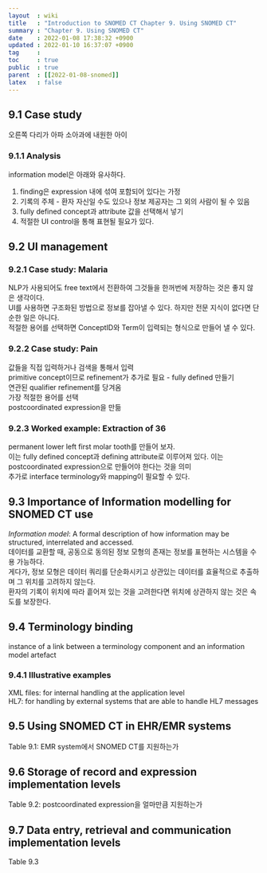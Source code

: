 ```yaml
---
layout  : wiki
title   : "Introduction to SNOMED CT Chapter 9. Using SNOMED CT"
summary : "Chapter 9. Using SNOMED CT"
date    : 2022-01-08 17:38:32 +0900
updated : 2022-01-10 16:37:07 +0900
tag     : 
toc     : true
public  : true
parent  : [[2022-01-08-snomed]] 
latex   : false
---
```


 ## 9.1 Case study

오른쪽 다리가 아파 소아과에 내원한 아이

### 9.1.1 Analysis

information model은 아래와 유사하다.  

1. finding은 expression 내에 섞여 포함되어 있다는 가정
2. 기록의 주체 - 환자 자신일 수도 있으나 정보 제공자는 그 외의 사람이 될 수 있음
3. fully defined concept과 attribute 값을 선택해서 넣기
4. 적절한 UI control을 통해 표현될 필요가 있다.

## 9.2 UI management

### 9.2.1 Case study: Malaria

NLP가 사용되어도 free text에서 전환하여 그것들을 한꺼번에 저장하는 것은 좋지 않은 생각이다.  
UI를 사용하면 구조화된 방법으로 정보를 잡아낼 수 있다. 하지만 전문 지식이 없다면 단순한 일은 아니다.  
적절한 용어를 선택하면 ConceptID와 Term이 입력되는 형식으로 만들어 낼 수 있다.  

### 9.2.2 Case study: Pain

값들을 직접 입력하거나 검색을 통해서 입력  
primitive concept이므로 refinement가 추가로 필요 - fully defined 만들기  
연관된 qualifier refinement를 당겨옴  
가장 적절한 용어를 선택  
postcoordinated expression을 만듦

### 9.2.3 Worked example: Extraction of 36

permanent lower left first molar tooth를 만들어 보자.  
이는 fully defined concept과 defining attribute로 이루어져 있다. 이는 postcoordinated expression으로 만들어야 한다는 것을 의미  
추가로 interface terminology와 mapping이 필요할 수 있다.  

## 9.3 Importance of Information modelling for SNOMED CT use

*Information model*: A formal description of how information may be structured, interrelated and accessed.  
데이터를 교환할 때, 공동으로 동의된 정보 모형의 존재는 정보를 표현하는 시스템을 수용 가능하다.  
게다가, 정보 모형은 데이터 쿼리를 단순화시키고 상관있는 데이터를 효율적으로 추출하며 그 위치를 고려하지 않는다.  
환자의 기록이 위치에 따라 흩어져 있는 것을 고려한다면 위치에 상관하지 않는 것은 속도를 보장한다.  

## 9.4 Terminology binding

instance of a link between a terminology component and an information model artefact  

### 9.4.1 Illustrative examples

XML files: for internal handling at the application level  
HL7: for handling by external systems that are able to handle HL7 messages  

## 9.5 Using SNOMED CT in EHR/EMR systems

Table 9.1: EMR system에서 SNOMED CT를 지원하는가

## 9.6 Storage of record and expression implementation levels

Table 9.2: postcoordinated expression을 얼마만큼 지원하는가

## 9.7 Data entry, retrieval and communication implementation levels

Table 9.3
